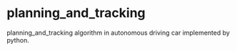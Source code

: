 # planning_and_tracking
planning_and_tracking algorithm in autonomous driving car implemented by python.
